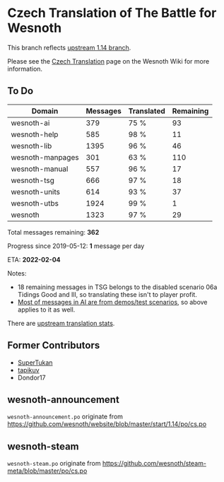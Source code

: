 # Czech Translation of The Battle for Wesnoth

This branch reflects [upstream 1.14 branch](https://github.com/wesnoth/wesnoth/tree/1.14).

Please see the [Czech Translation](https://wiki.wesnoth.org/CzechTranslation) page on the Wesnoth Wiki for more information.
## To Do

Domain | Messages | Translated | Remaining
------ | -------- | ---------- | ---------
wesnoth-ai | 379 | 75 % | 93
wesnoth-help | 585 | 98 % | 11
wesnoth-lib | 1395 | 96 % | 46
wesnoth-manpages | 301 | 63 % | 110
wesnoth-manual | 557 | 96 % | 17
wesnoth-tsg | 666 | 97 % | 18
wesnoth-units | 614 | 93 % | 37
wesnoth-utbs | 1924 | 99 % | 1
wesnoth | 1323 | 97 % | 29

Total messages remaining: **362**

Progress since 2019-05-12: **1** message per day

ETA: **2022-02-04**

Notes:
- 18 remaining messages in TSG belongs to the disabled scenario 06a Tidings Good and Ill, so translating these isn't to player profit.
- [Most of messages in AI are from demos/test scenarios](https://github.com/wesnoth/wesnoth/issues/4669), so above applies to it as well.

There are [upstream translation stats](https://www.wesnoth.org/gettext/?view=langs&version=branch&lang=cs).

## Former Contributors
- [SuperTukan](https://github.com/SuperTukan)
- [tapikuv](https://github.com/tapikuv)
- Dondor17

## wesnoth-announcement
`wesnoth-announcement.po` originate from https://github.com/wesnoth/website/blob/master/start/1.14/po/cs.po

## wesnoth-steam
`wesnoth-steam.po` originate from https://github.com/wesnoth/steam-meta/blob/master/po/cs.po
